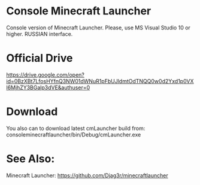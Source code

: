 # Console Minecraft Launcher
Console version of Minecraft Launcher. Please, use MS Visual Studio 10 or higher. RUSSIAN interface.

# Official Drive
https://drive.google.com/open?id=0BzXBt7LfosHYfnQ3NW01dWNuR1pFbUJldmtOdTNQQ0w0d2Yxd1p0VXl6MjhZY3BGalp3dVE&authuser=0

# Download
You also can to download latest cmLauncher build from: consoleminecraftlauncher/bin/Debug/cmLauncher.exe

# See Also:
Minecraft Launcher: https://github.com/Djag3r/minecraftlauncher

